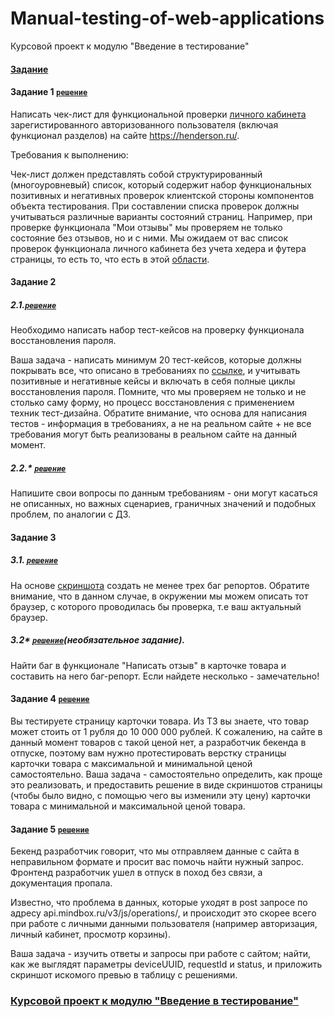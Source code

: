 # Manual-testing-of-web-applications
Курсовой проект к модулю "Введение в тестирование"
#### [Задание](https://github.com/netology-code/iqa-diplom/blob/main/README.md)
#### Задание 1 [```решение```](https://docs.google.com/spreadsheets/d/1-xiAhfRif44yxPjiJaPwo90WscMuJilfVIVAqBwZIr8/edit?usp=sharing)
Написать чек-лист для функциональной проверки [личного кабинета](https://henderson.ru/cabinet/) зарегистированного авторизованного пользователя (включая функционал разделов) на сайте https://henderson.ru/.

Требования к выполнению:

Чек-лист должен представлять собой структурированный (многоуровневый) список, который содержит набор функциональных позитивных и негативных проверок клиентской стороны компонентов объекта тестирования.
При составлении списка проверок должны учитываться различные варианты состояний страниц. Например, при проверке функционала "Мои отзывы" мы проверяем не только состояние без отзывов, но и с ними.
Мы ожидаем от вас список проверок функционала личного кабинета без учета хедера и футера страницы, то есть то, что есть в этой [области](https://drive.google.com/file/d/1rn6z04Erx7QjUmmTm4-R5MNNBgXpRSP2/view).
#### Задание 2
##### 2.1.[```решение```](https://docs.google.com/spreadsheets/d/17Vpalr_lZ9Qw_nAZGss83wr5yfUaP_Oo7aV5RK3SLsM/edit?usp=sharing) 
Необходимо написать набор тест-кейсов на проверку функционала восстановления пароля.

Ваша задача - написать минимум 20 тест-кейсов, которые должны покрывать все, что описано в требованиях по [ссылке](https://docs.google.com/document/d/12deDbATIy0Xps8MiWvumNqHISfAlFc4etY8F4lPcqJ4/edit), и учитывать позитивные и негативные кейсы и включать в себя полные циклы восстановления пароля. Помните, что мы проверяем не только и не столько саму форму, но процесс восстановления с применением техник тест-дизайна. Обратите внимание, что основа для написания тестов - информация в требованиях, а не на реальном сайте + не все требования могут быть реализованы в реальном сайте на данный момент.

##### 2.2.* [```решение```](https://docs.google.com/document/d/1Hjz0sgfptkFCElMjOt4CaQidLIuzYfYKtNk532fQmIk/edit?usp=sharing)
Напишите свои вопросы по данным требованиям - они могут касаться не описанных, но важных сценариев, граничных значений и подобных проблем, по аналогии с ДЗ.

#### Задание 3 
##### 3.1. [```решение```](https://docs.google.com/spreadsheets/d/1Td3OHN_U5_Sx2GCicbpvf1OMcogOm7LdnYgJVbUDEEk/edit?usp=sharing)
На основе [скриншота](https://drive.google.com/file/d/1ucv3JFqEGY7ijVtP0Qn0BrdV2ipqYu37/view) создать не менее трех баг репортов. Обратите внимание, что в данном случае, в окружении мы можем описать тот браузер, с которого проводилась бы проверка, т.е ваш актуальный браузер.

##### 3.2* [```решение```](https://docs.google.com/spreadsheets/d/1Td3OHN_U5_Sx2GCicbpvf1OMcogOm7LdnYgJVbUDEEk/edit?usp=sharing)(необязательное задание).
Найти баг в функционале "Написать отзыв" в карточке товара и составить на него баг-репорт. Если найдете несколько - замечательно!

#### Задание 4 [```решение```](https://docs.google.com/document/d/113XKT4KvSqjsNDEUUb2E2Ljl8-iBLmkc-VWWJ5nIsCw/edit?usp=sharing)
Вы тестируете страницу карточки товара. Из ТЗ вы знаете, что товар может стоить от 1 рубля до 10 000 000 рублей. К сожалению, на сайте в данный момент товаров с такой ценой нет, а разработчик бекенда в отпуске, поэтому вам нужно протестировать верстку страницы карточки товара с максимальной и минимальной ценой самостоятельно. Ваша задача - самостоятельно определить, как проще это реализовать, и предоставить решение в виде скриншотов страницы (чтобы было видно, с помощью чего вы изменили эту цену) карточки товара с минимальной и максимальной ценой товара.

#### Задание 5 [```решение```](https://docs.google.com/document/d/1CrV44RxIznK7DXvKCbszZQsbAT3aZ8GDQC9G755jb8E/edit?usp=sharing)
Бекенд разработчик говорит, что мы отправляем данные с сайта в неправильном формате и просит вас помочь найти нужный запрос. Фронтенд разработчик ушел в отпуск в поход без связи, а документация пропала.

Известно, что проблема в данных, которые уходят в post запросе по адресу api.mindbox.ru/v3/js/operations/, и происходит это скорее всего при работе с личными данными пользователя (например авторизация, личный кабинет, просмотр корзины).

Ваша задача - изучить ответы и запросы при работе с сайтом; найти, как же выглядят параметры deviceUUID, requestId и status, и приложить скриншот искомого превью в таблицу с решениями.
### [Курсовой проект к модулю "Введение в тестирование"](https://docs.google.com/spreadsheets/d/1pS3h7qK2O5W0-_5njZeLxMBU9UOrDqckcHcgPZPb2cA/edit#gid=0)
